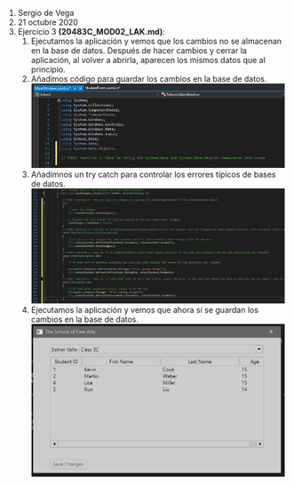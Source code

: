 1. Sergio de Vega
2. 21 octubre 2020
3. Ejercicio 3 **(20483C_MOD02_LAK.md)**:
   1. Ejecutamos la aplicación y vemos que los cambios no se almacenan en la base de datos. Después de hacer cambios y cerrar la aplicación, al volver a abrirla, aparecen los mismos datos que al principio.
   2. Añadimos código para guardar los cambios en la base de datos.
   ![C1](images/C1.PNG)
   3. Añadimnos un try catch para controlar los errores típicos de bases de datos.
   ![C2](images/C2.PNG)
   4. Ejecutamos la aplicación y vemos que ahora sí se guardan los cambios en la base de datos.
   ![C3](images/C3.PNG)